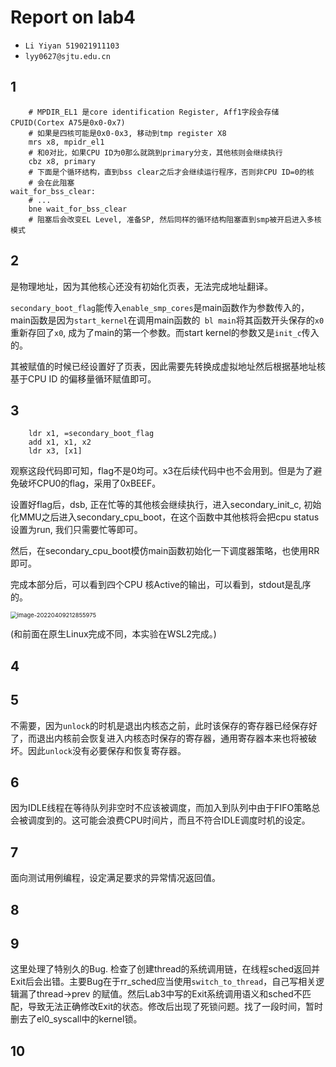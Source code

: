 # Report on lab4

- `Li Yiyan 519021911103`
- `lyy0627@sjtu.edu.cn`

## 1
```assembly
	# MPDIR_EL1 是core identification Register, Aff1字段会存储CPUID(Cortex A75是0x0-0x7)
	# 如果是四核可能是0x0-0x3, 移动到tmp register X8
	mrs	x8, mpidr_el1
	# 和0对比，如果CPU ID为0那么就跳到primary分支，其他核则会继续执行
	cbz	x8, primary
	# 下面是个循环结构，直到bss clear之后才会继续运行程序，否则非CPU ID=0的核
	# 会在此阻塞
wait_for_bss_clear:
	# ...
	bne	wait_for_bss_clear
	# 阻塞后会改变EL Level, 准备SP, 然后同样的循环结构阻塞直到smp被开启进入多核模式
```

## 2

是物理地址，因为其他核心还没有初始化页表，无法完成地址翻译。

`secondary_boot_flag`能传入`enable_smp_cores`是main函数作为参数传入的，main函数是因为`start_kernel`在调用main函数的` bl main`将其函数开头保存的`x0`重新存回了`x0`, 成为了main的第一个参数。而start kernel的参数又是`init_c`传入的。

其被赋值的时候已经设置好了页表，因此需要先转换成虚拟地址然后根据基地址核基于CPU ID 的偏移量循环赋值即可。

## 3

```assembly
	ldr	x1, =secondary_boot_flag
	add	x1, x1, x2
	ldr	x3, [x1]
```

观察这段代码即可知，flag不是0均可。x3在后续代码中也不会用到。但是为了避免破坏CPU0的flag，采用了0xBEEF。

设置好flag后，dsb, 正在忙等的其他核会继续执行，进入secondary_init_c, 初始化MMU之后进入secondary_cpu_boot，在这个函数中其他核将会把cpu status设置为run, 我们只需要忙等即可。

然后，在secondary_cpu_boot模仿main函数初始化一下调度器策略，也使用RR即可。

完成本部分后，可以看到四个CPU 核Active的输出，可以看到，stdout是乱序的。

<img src="https://s2.loli.net/2022/04/09/AmWNbXon7uPvRlB.png" alt="image-20220409212855975" style="zoom:67%;" />

(和前面在原生Linux完成不同，本实验在WSL2完成。)

## 4



## 5

不需要，因为`unlock`的时机是退出内核态之前，此时该保存的寄存器已经保存好了，而退出内核前会恢复进入内核态时保存的寄存器，通用寄存器本来也将被破坏。因此`unlock`没有必要保存和恢复寄存器。

## 6

因为IDLE线程在等待队列非空时不应该被调度，而加入到队列中由于FIFO策略总会被调度到的。这可能会浪费CPU时间片，而且不符合IDLE调度时机的设定。

## 7

面向测试用例编程，设定满足要求的异常情况返回值。

## 8

## 9

这里处理了特别久的Bug. 检查了创建thread的系统调用链，在线程sched返回并Exit后会出错。主要Bug在于rr_sched应当使用`switch_to_thread`，自己写相关逻辑漏了thread->prev 的赋值。然后Lab3中写的Exit系统调用语义和sched不匹配，导致无法正确修改Exit的状态。修改后出现了死锁问题。找了一段时间，暂时删去了el0_syscall中的kernel锁。

## 10



